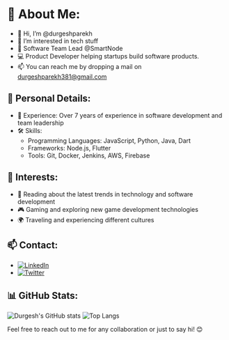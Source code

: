 # 💫 About Me:
- 👋 Hi, I’m @durgeshparekh
- 👀 I’m interested in tech stuff
- 🌱 Software Team Lead @SmartNode
- 💻 Product Developer helping startups build software products.
- 📫 You can reach me by dropping a mail on durgeshparekh381@gmail.com


## 🌟 Personal Details:
- 💼 Experience: Over 7 years of experience in software development and team leadership
- 🛠️ Skills: 
  - Programming Languages: JavaScript, Python, Java, Dart
  - Frameworks: Node.js, Flutter
  - Tools: Git, Docker, Jenkins, AWS, Firebase


## 🚀 Interests:
- 📖 Reading about the latest trends in technology and software development
- 🎮 Gaming and exploring new game development technologies
- 🌍 Traveling and experiencing different cultures


## 📫 Contact:
- [![LinkedIn](https://img.shields.io/badge/LinkedIn-blue?style=flat&logo=linkedin)](https://www.linkedin.com/in/durgeshparekh)
- [![Twitter](https://img.shields.io/badge/Twitter-blue?style=flat&logo=twitter)](https://x.com/DurgeshParekh)



## 📊 GitHub Stats:
![Durgesh's GitHub stats](https://github-readme-stats.vercel.app/api?username=durgeshparekh&show_icons=true&theme=radical)
![Top Langs](https://github-readme-stats.vercel.app/api/top-langs/?username=durgeshparekh&layout=compact&theme=radical)


Feel free to reach out to me for any collaboration or just to say hi! 😊
